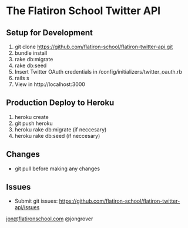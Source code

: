 # The Flatiron School Twitter API

## Setup for Development
1. git clone https://github.com/flatiron-school/flatiron-twitter-api.git
2. bundle install
3. rake db:migrate
4. rake db:seed
5. Insert Twitter OAuth credentials in /config/initializers/twitter_oauth.rb
6. rails s
7. View in http://localhost:3000

## Production Deploy to Heroku
1. heroku create
2. git push heroku
3. heroku rake db:migrate (if neccesary)
4. heroku rake db:seed (if neccesary)

## Changes
- git pull before making any changes

## Issues
- Submit git issues: https://github.com/flatiron-school/flatiron-twitter-api/issues

jon@flatironschool.com
@jongrover